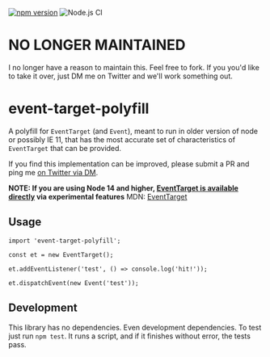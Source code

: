 [![npm version](https://badge.fury.io/js/event-target-polyfill.svg)](https://badge.fury.io/js/event-target-polyfill)
![Node.js CI](https://github.com/benlesh/event-target-polyfill/workflows/Node.js%20CI/badge.svg)

# NO LONGER MAINTAINED

I no longer have a reason to maintain this. Feel free to fork. If you you'd like to take it over, just DM me on Twitter and we'll work something out.

# event-target-polyfill

A polyfill for `EventTarget` (and `Event`), meant to run in older version of node or possibly IE 11, that has the most accurate set of characteristics of `EventTarget` that can be provided.

If you find this implementation can be improved, please submit a PR and ping me [on Twitter via DM](https://twitter.com/benlesh).

**NOTE: If you are using Node 14 and higher, [EventTarget is available directly](https://nodejs.org/api/events.html#events_eventtarget_and_event_api) via experimental features**
MDN: [EventTarget](https://developer.mozilla.org/en-US/docs/Web/API/EventTarget)

## Usage

```
import 'event-target-polyfill';

const et = new EventTarget();

et.addEventListener('test', () => console.log('hit!'));

et.dispatchEvent(new Event('test'));
```

## Development

This library has no dependencies. Even development dependencies. To test just run `npm test`. It runs a script, and if it finishes without error, the tests pass.
